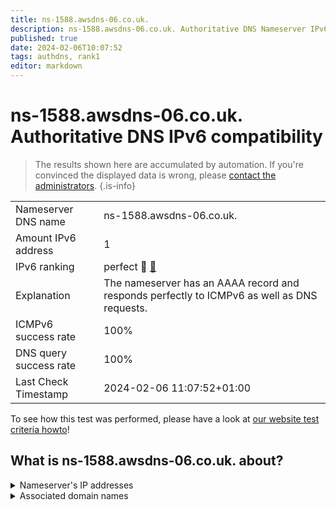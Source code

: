 ```yaml
---
title: ns-1588.awsdns-06.co.uk.
description: ns-1588.awsdns-06.co.uk. Authoritative DNS Nameserver IPv6 compatibility
published: true
date: 2024-02-06T10:07:52
tags: authdns, rank1
editor: markdown
---
```


# ns-1588.awsdns-06.co.uk. Authoritative DNS IPv6 compatibility

> The results shown here are accumulated by automation. If you're convinced the displayed data is wrong, please [contact the administrators](/howto/chat). 
{.is-info}




|   |   |
| - | - |
| Nameserver DNS name | ns-1588.awsdns-06.co.uk.
| Amount IPv6 address | 1
| IPv6 ranking | perfect :1st_place_medal: [🔗](/howto/ranking) |
| Explanation | The nameserver has an AAAA record and responds perfectly to ICMPv6 as well as DNS requests. |
| ICMPv6 success rate | 100%|
| DNS query success rate | 100% |
| Last Check Timestamp | 2024-02-06 11:07:52+01:00 |

To see how this test was performed, please have a look at [our website test criteria howto](/howto/testcriteria/authdns)!


## What is ns-1588.awsdns-06.co.uk. about?




<details>
<summary>Nameserver's IP addresses</summary>

2600:9000:5306:3400::1

</details>



<details>
<summary>Associated domain names</summary>

www.ipsen.com

</details>
